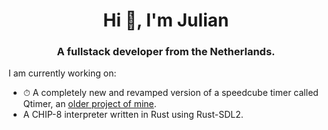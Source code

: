 <h1 align="center">Hi 👋, I'm Julian</h1>
<h3 align="center">A fullstack developer from the Netherlands.</h3>
<p>I am currently working on: </p>
<ul>
    <li>⏱ A completely new and revamped version of a speedcube timer called Qtimer, an <a href="https://github.com/julianollivieira/qtimer1">older project of mine</a>.</li>
    <li>A CHIP-8 interpreter written in Rust using Rust-SDL2.</li>
</ul>
